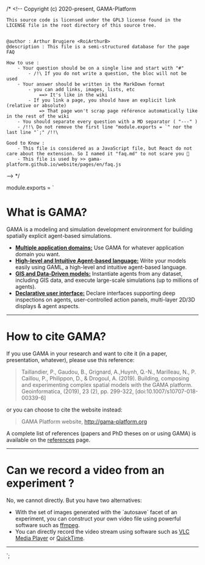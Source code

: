 /* <!--
	Copyright (c) 2020-present, GAMA-Platform

	This source code is licensed under the GPL3 license found in the
	LICENSE file in the root directory of this source tree.


	@author : Arthur Brugiere <RoiArthurB>
	@description : This file is a semi-structured database for the page FAQ 

	How to use :
		- Your question should be on a single line and start with "#"
			- /!\ If you do not write a question, the bloc will not be used
		- Your answer should be written in the MarkDown format 
			- you can add links, images, lists, etc 
				==> It's like in the wiki
			- If you link a page, you should have an explicit link (relative or absolute) 
				=> That page won't scrap page référence automatically like in the rest of the wiki
		- You should separate every question with a MD separator ( "---" )
		- /!!\ Do not remove the first line "module.exports = `" nor the last line "`;" /!!\

	Good to Know : 
		- This file is considered as a JavaScript file, but React do not care about the extension. So I named it "faq.md" to not scare you 🐻
		- This file is used by >> gama-platform.github.io/website/pages/en/faq.js

--> */

module.exports = `
# What is GAMA?

GAMA is a modeling and simulation development environment for building spatially explicit agent-based simulations. 

* [**Multiple application domains:**](wiki/Home#multiple-application-domains) Use GAMA for whatever application domain you want. 
* [**High-level and Intuitive Agent-based language:**](wiki/Home#high-level-and-intuitive-agent-based-language) Write your models easily using GAML, a high-level and intuitive agent-based language.
* [**GIS and Data-Driven models:**](wiki/Home#gis-and-data-driven-models) Instantiate agents from any dataset, including GIS data, and execute large-scale simulations (up to millions of agents).
* [**Declarative user interface:**](wiki/Home#declarative-user-interface) Declare interfaces supporting deep inspections on agents, user-controlled action panels, multi-layer 2D/3D displays & agent aspects.

---

# How to cite GAMA?
If you use GAMA in your research and want to cite it (in a paper, presentation, whatever), please use this reference:

> Taillandier, P., Gaudou, B., Grignard, A.,Huynh, Q.-N., Marilleau, N., P. Caillou, P., Philippon, D., & Drogoul, A. (2019). Building, composing and experimenting complex spatial models with the GAMA platform. Geoinformatica, (2019), 23 (2), pp. 299-322, [doi:10.1007/s10707-018-00339-6]

or you can choose to cite the website instead:

> GAMA Platform website, http://gama-platform.org

A complete list of references (papers and PhD theses on or using GAMA) is available on the [references](References) page.

---
# Can we record a video from an experiment ?

No, we cannot directly. But you have two alternatives:

- With the set of images generated with the \`autosave\` facet of an experiment, you can construct your own video file using powerful software such as [ffmpeg](https://www.ffmpeg.org/).
- You can directly record the video stream using software such as [VLC Media Player](http://www.videolan.org/vlc/index.html) or [QuickTime](http://www.apple.com/quicktime/download/).
---


`;